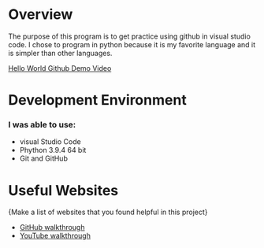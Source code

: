 # Overview
The purpose of this program is to get practice using github in visual studio code. I chose to program in python because it is my favorite language and it is simpler than other languages.

[Hello World Github Demo Video](https://youtu.be/cewHttuKooA)

# Development Environment

### I was able to use:

* visual Studio Code
* Phython 3.9.4 64 bit
* Git and GitHub

# Useful Websites

{Make a list of websites that you found helpful in this project}
* [GitHub walkthrough](https://video.byui.edu/media/t/1_zyyx43ke)
* [YouTube walkthrough](https://support.google.com/youtube/answer/57407)
